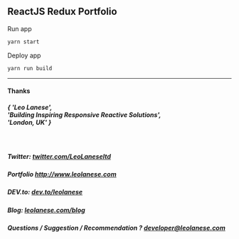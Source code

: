 ## ReactJS Redux Portfolio

Run app
```javascript
yarn start
```

Deploy app
```javascript
yarn run build
```

---
<h4> Thanks </h4>
<h5> { 'Leo Lanese',<br>
       'Building Inspiring Responsive Reactive Solutions',<br>
       'London, UK' }<br>
</h5>
</br>
<h5>Twitter:
<a href="http://twitter.com/LeoLaneseltd" target="_blank" rel="noreferrer noopener">twitter.com/LeoLaneseltd</a>
</h5>
<h5>Portfolio
<a href="http://www.leolanese.com" target="_blank" rel="noreferrer noopener">http://www.leolanese.com</a>
</h5>
<h5>DEV.to:
<a href="http://www.dev.to/leolanese" target="_blank" rel="noreferrer noopener">dev.to/leolanese</a>
</h5>
<h5>Blog:
<a href="http://www.leolanese.com/blog" target="_blank" rel="noreferrer noopener">leolanese.com/blog</a>
</h5>
<h5>Questions / Suggestion / Recommendation ?
<a href="mail:to">developer@leolanese.com</a>
</h5>
